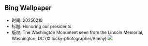 ## Bing Wallpaper
- 时间: 20250218
- 标题: Honoring our presidents
- 版权: The Washington Monument seen from the Lincoln Memorial, Washington, DC (© lucky-photographer/Alamy)
![](https://cn.bing.com/th?id=OHR.LincolnSunrise_EN-US7725604655_UHD.jpg&rf=LaDigue_UHD.jpg&pid=hp&w=3840&h=2160&rs=1&c=4)
